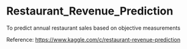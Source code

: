 # Restaurant_Revenue_Prediction
To predict annual restaurant sales based on objective measurements

Reference: https://www.kaggle.com/c/restaurant-revenue-prediction
